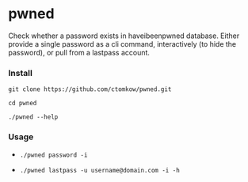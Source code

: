 # pwned
Check whether a password exists in haveibeenpwned database. Either provide a single password as a cli command, interactively (to hide the password), or pull from a lastpass account.

### Install
`git clone https://github.com/ctomkow/pwned.git`

`cd pwned`

`./pwned --help`

### Usage

* `./pwned password -i`

* `./pwned lastpass -u username@domain.com -i -h`


